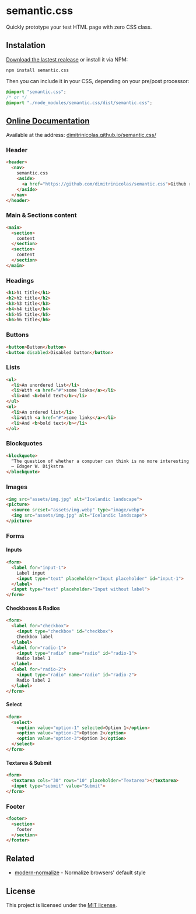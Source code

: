 # semantic.css

Quickly prototype your test HTML page with zero CSS class.

## Instalation

[Download the lastest realease][lastest release] or install it via NPM:

```
npm install semantic.css
```

Then you can include it in your CSS, depending on your pre/post processor:

```scss
@import "semantic.css";
/* or */
@import "./node_modules/semantic.css/dist/semantic.css";
```

## [Online Documentation][doc]

Available at the address: [dimitrinicolas.github.io/semantic.css/][doc]

### Header

```html
<header>
  <nav>
    semantic.css
    <aside>
      <a href="https://github.com/dimitrinicolas/semantic.css">Github repository</a>
    </aside>
  </nav>
</header>
```

### Main & Sections content

```html
<main>
  <section>
    content
  </section>
  <section>
    content
  </section>
</main>
```

### Headings

```html
<h1>h1 title</h1>
<h2>h2 title</h2>
<h3>h3 title</h3>
<h4>h4 title</h4>
<h5>h5 title</h5>
<h6>h6 title</h6>
```

### Buttons

```html
<button>Button</button>
<button disabled>Disabled button</button>
```

### Lists

```html
<ul>
  <li>An unordered list</li>
  <li>With <a href="#">some links</a></li>
  <li>And <b>bold text</b></li>
</ul>
<ol>
  <li>An ordered list</li>
  <li>With <a href="#">some links</a></li>
  <li>And <b>bold text</b></li>
</ol>
```

### Blockquotes

```html
<blockquote>
  “The question of whether a computer can think is no more interesting than the question of whether a submarine can swim.” 
  ― Edsger W. Dijkstra
</blockquote>
```

### Images

```html
<img src="assets/img.jpg" alt="Icelandic landscape">
<picture>
  <source srcset="assets/img.webp" type="image/webp">
  <img src="assets/img.jpg" alt="Icelandic landscape">
</picture>
```

### Forms
#### Inputs

```html
<form>
  <label for="input-1">
    Label input
    <input type="text" placeholder="Input placeholder" id="input-1">
  </label>
  <input type="text" placeholder="Input without label">
</form>
```

#### Checkboxes & Radios

```html
<form>
  <label for="checkbox">
    <input type="checkbox" id="checkbox">
    Checkbox label
  </label>
  <label for="radio-1">
    <input type="radio" name="radio" id="radio-1">
    Radio label 1
  </label>
  <label for="radio-2">
    <input type="radio" name="radio" id="radio-2">
    Radio label 2
  </label>
</form>
```

#### Select

```html
<form>
  <select>
    <option value="option-1" selected>Option 1</option>
    <option value="option-2">Option 2</option>
    <option value="option-3">Option 3</option>
  </select>
</form>
```

#### Textarea & Submit

```html
<form>
  <textarea cols="30" rows="10" placeholder="Textarea"></textarea>
  <input type="submit" value="Submit">
</form>
```

### Footer

```html
<footer>
  <section>
    footer
  </section>
</footer>
```

## Related

- [modern-normalize][modern-normalize] - Normalize browsers' default style

## License

This project is licensed under the [MIT license](LICENSE).

[doc]: https://dimitrinicolas.github.io/semantic.css/
[lastest release]: https://github.com/dimitrinicolas/semantic.css/releases/latest

[postcss-import]: https://github.com/postcss/postcss-import
[modern-normalize]: https://github.com/sindresorhus/modern-normalize
